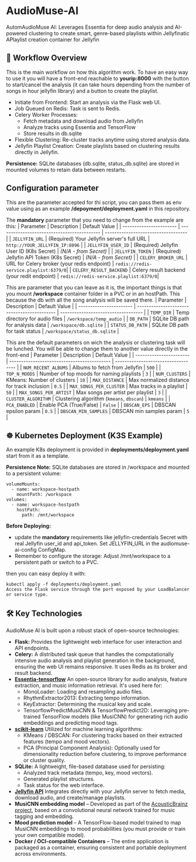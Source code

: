 # AudioMuse-AI
AutomAudioMuse AI: Leverages Essentia for deep audio analysis and AI-powered clustering to create smart, genre-based playlists within Jellyfinatic APlaylist creation container for Jellyfin


## 🔄 Workflow Overview

This is the main workflow on how this algorithm work. To have an easy way to use it you will have a front-end reachable to **yourip:8000** with the button to start/cancel the analysis (it can take hours depending from the number of songs in hour jellyfin library) and a button to create the playlist.

* Initiate from Frontend: Start an analysis via the Flask web UI.
* Job Queued on Redis: Task is sent to Redis.
* Celery Worker Processes:
  * Fetch metadata and download audio from Jellyfin
  * Analyze tracks using Essentia and TensorFlow
  * Store results in db.sqlite
* Flexible Clustering: Re-cluster tracks anytime using stored analysis data.
* Jellyfin Playlist Creation: Create playlists based on clustering results directly in Jellyfin.

**Persistence:** SQLite databases (db.sqlite, status_db.sqlite) are stored in mounted volumes to retain data between restarts.

## Configuration parameter

This are the parameter accepted for thi script, you can pass them as env value using as an example **/depoyment/deployment.yaml** in this repository.

The **mandatory** parameter that you need to change from the example are this:
| Parameter               | Description                                 | Default Value                       |
| ----------------------- | ------------------------------------------- | ----------------------------------- |
| `JELLYFIN_URL`          | (Required) Your Jellyfin server's full URL  | `http://YOUR_JELLYFIN_IP:8096`      |
| `JELLYFIN_USER_ID`      | (Required) Jellyfin User ID (K8s Secret)    | *(N/A - from Secret)*               |
| `JELLYFIN_TOKEN`        | (Required) Jellyfin API Token (K8s Secret)  | *(N/A - from Secret)*               |
| `CELERY_BROKER_URL`     | URL for Celery broker (your redis endpoint) | `redis://redis-service.playlist:6379/0`|
| `CELERY_RESULT_BACKEND` | Celery result backend (your redit endpoint) | `redis://redis-service.playlist:6379/0`|

This are parameter that you can leave as it is, the important things is that you mount **/workspace** container folder in a PVC or in an hostPath. This because the db with all the song analysis will be saved there.
| Parameter               | Description                                 | Default Value                       |
| ----------------------- | ------------------------------------------- | ----------------------------------- |
| `TEMP_DIR`              | Temp directory for audio files              | `/workspace/temp_audio`                   |
| `DB_PATH`               | SQLite DB path for analysis data            | `/workspace/db.sqlite`              |
| `STATUS_DB_PATH`        | SQLite DB path for task status              | `/workspace/status_db.sqlite`       |

This are the default parameters on wich the analysis or clustering task will be lunched. You will be able to change them to another value directly in the front-end
| Parameter               | Description                                 | Default Value                       |
| ----------------------- | ------------------------------------------- | ----------------------------------- |
| `NUM_RECENT_ALBUMS`     | Albums to fetch from Jellyfin               | `500`                               |
| `TOP_N_MOODS`           | Number of top moods for naming playlists    | `3`                                 |
| `NUM_CLUSTERS`          | KMeans: Number of clusters                  | `10`                                |
| `MAX_DISTANCE`          | Max normalized distance for track inclusion | `0.5`                               |
| `MAX_SONGS_PER_CLUSTER` | Max tracks in a playlist                    | `50`                                |
| `MAX_SONGS_PER_ARTIST`  | Max songs per artist per playlist           | `3`                                 |
| `CLUSTER_ALGORITHM`     | Clustering algorithm (`kmeans`, `dbscan`)   | `kmeans`                            |
| `PCA_ENABLED`           | Enable PCA (True/False)                     | `False`                             |
| `DBSCAN_EPS`            | DBSCAN epsilon param                        | `0.5`                               |
| `DBSCAN_MIN_SAMPLES`    | DBSCAN min samples param                    | `5`                                 |

## ☸️ Kubernetes Deployment (K3S Example)
An example K8s deployment is provided in **deployments/deployment.yaml** start from it as a template.

**Persistence Note:** SQLite databases are stored in /workspace and mounted to a persistent volume:

```
volumeMounts:
  - name: workspace-hostpath
    mountPath: /workspace
volumes:
  - name: workspace-hostpath
    hostPath:
      path: /mnt/workspace
```

**Before Deploying:**
* update the **mandatory** requirements like jellyfin-credentials Secret with real Jellyfin user_id and api_token. Set JELLYFIN_URL in the audiomuse-ai-config ConfigMap.
* Remember to configure the storage: Adjust /mnt/workspace to a persistent path or switch to a PVC.

then you can easy deploy it with:
```
kubectl apply -f deployments/deployment.yaml
Access the Flask service through the port exposed by your LoadBalancer or service type.
```
## 🛠️ Key Technologies
AudioMuse AI is built upon a robust stack of open-source technologies:

* **Flask:** Provides the lightweight web interface for user interaction and API endpoints.
* **Celery:** A distributed task queue that handles the computationally intensive audio analysis and playlist generation in the background, ensuring the web UI remains responsive. It uses Redis as its broker and result backend.
* [**Essentia-tensorflow**](https://essentia.upf.edu/) An open-source library for audio analysis, feature extraction, and music information retrieval. It's used here for:
  * MonoLoader: Loading and resampling audio files.
  * RhythmExtractor2013: Extracting tempo information.
  * KeyExtractor: Determining the musical key and scale.
  * TensorflowPredictMusiCNN & TensorflowPredict2D: Leveraging pre-trained TensorFlow models (like MusiCNN) for generating rich audio embeddings and predicting mood tags.
* [**scikit-learn**](https://scikit-learn.org/)  Utilized for machine learning algorithms:
  * KMeans / DBSCAN: For clustering tracks based on their extracted features (tempo and mood vectors).
  * PCA (Principal Component Analysis): Optionally used for dimensionality reduction before clustering, to improve performance or cluster quality.
* **SQLite:** A lightweight, file-based database used for persisting:
  * Analyzed track metadata (tempo, key, mood vectors).
  * Generated playlist structures.
  * Task status for the web interface.
* [**Jellyfin API**](https://jellyfin.org/) Integrates directly with your Jellyfin server to fetch media, download audio, and create/manage playlists.
* **MusiCNN embedding model** – Developed as part of the [AcousticBrainz project](https://acousticbrainz.org/), based on a convolutional neural network trained for music tagging and embedding.
* **Mood prediction model** – A TensorFlow-based model trained to map MusiCNN embeddings to mood probabilities (you must provide or train your own compatible model).
* **Docker / OCI-compatible Containers** – The entire application is packaged as a container, ensuring consistent and portable deployment across environments.
